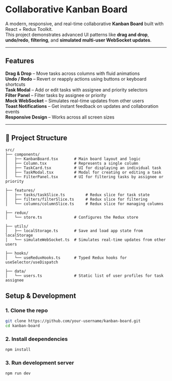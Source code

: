 #  Collaborative Kanban Board

A modern, responsive, and real-time collaborative **Kanban Board** built with React + Redux Toolkit.  
This project demonstrates advanced UI patterns like **drag and drop**, **undo/redo**, **filtering**, and **simulated multi-user WebSocket updates**.


---

##  Features

 **Drag & Drop** – Move tasks across columns with fluid animations  
 **Undo / Redo** – Revert or reapply actions using buttons or keyboard shortcuts  
 **Task Modal** – Add or edit tasks with assignee and priority selectors  
 **Filter Panel** – Filter tasks by assignee or priority  
 **Mock WebSocket** – Simulates real-time updates from other users  
 **Toast Notifications** – Get instant feedback on updates and collaboration events  
 **Responsive Design** – Works across all screen sizes

---

## 📁 Project Structure
```
src/
├── components/
│   ├── KanbanBoard.tsx       # Main board layout and logic
│   ├── Column.tsx            # Represents a single column
│   ├── TaskCard.tsx          # UI for displaying an individual task
│   ├── TaskModal.tsx         # Modal for creating or editing a task
│   └── FilterPanel.tsx       # UI for filtering tasks by assignee or priority

├── features/
│   ├── tasks/taskSlice.ts         # Redux slice for task state
│   ├── filters/filterSlice.ts     # Redux slice for filtering
│   └── columns/columnSlice.ts     # Redux slice for managing columns

├── redux/
│   └── store.ts              # Configures the Redux store 

├── utils/
│   ├── localStorage.ts       # Save and load app state from localStorage
│   └── simulateWebSocket.ts  # Simulates real-time updates from other users

├── hooks/
│   └── useReduxHooks.ts      # Typed Redux hooks for useSelector/useDispatch

├── data/
│   └── users.ts              # Static list of user profiles for task assignee

```

##  Setup & Development

### 1. Clone the repo
```bash
git clone https://github.com/your-username/kanban-board.git
cd kanban-board
```

### 2. Install deependencies
```bash
npm install
```

### 3. Run development server
```bash
npm run dev
```

